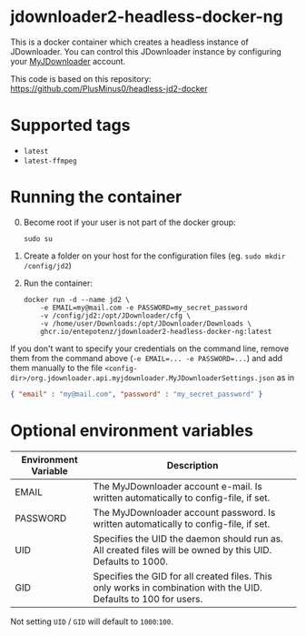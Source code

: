 # jdownloader2-headless-docker-ng

This is a docker container which creates a headless instance of JDownloader.
You can control this JDownloader instance by configuring your [MyJDownloader](https://my.jdownloader.org/) account.

This code is based on this repository: https://github.com/PlusMinus0/headless-jd2-docker

# Supported tags
 * `latest`
 * `latest-ffmpeg`


# Running the container

0.  Become root if your user is not part of the docker group:

    ```shell
    sudo su
    ```
1.  Create a folder on your host for the configuration files (eg. `sudo mkdir /config/jd2`)
2.  Run the container:

    ```shell
    docker run -d --name jd2 \
        -e EMAIL=my@mail.com -e PASSWORD=my_secret_password
        -v /config/jd2:/opt/JDownloader/cfg \
        -v /home/user/Downloads:/opt/JDownloader/Downloads \
        ghcr.io/entepotenz/jdownloader2-headless-docker-ng:latest
    ```

If you don't want to specify your credentials on the command line, remove them from the command above (`-e EMAIL=... -e PASSWORD=...`) 
and add them manually to the file `<config-dir>/org.jdownloader.api.myjdownloader.MyJDownloaderSettings.json` as in

```json
{ "email" : "my@mail.com", "password" : "my_secret_password" }
```

# Optional environment variables
Environment Variable | Description
---------------------|------------
EMAIL                | The MyJDownloader account e-mail. Is written automatically to config-file, if set.
PASSWORD             | The MyJDownloader account password. Is written automatically to config-file, if set.
UID                  | Specifies the UID the daemon should run as. All created files will be owned by this UID. Defaults to 1000.
GID                  | Specifies the GID for all created files. This only works in combination with the UID. Defaults to 100 for users.

Not setting `UID` / `GID` will default to `1000`:`100`.
